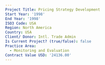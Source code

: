 ```yaml
---
Project Title: Pricing Strategy Development
Start Year: '1998'
End Year: '1998'
ISO3 Code: USA
Region: North America
Country: USA
Client/ Donor: Intl. Trade Admin
Is Current Project? (true/false): false
Practice Area:
  - Monitoring and Evaluation
Contract Value USD: '24136.00'
---
```

